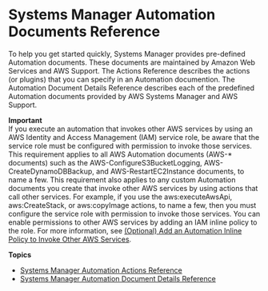 # Systems Manager Automation Documents Reference<a name="automation-documents-reference"></a>

To help you get started quickly, Systems Manager provides pre\-defined Automation documents\. These documents are maintained by Amazon Web Services and AWS Support\. The Actions Reference describes the actions \(or plugins\) that you can specify in an Automation documention\. The Automation Document Details Reference describes each of the predefined Automation documents provided by AWS Systems Manager and AWS Support\.

**Important**  
If you execute an automation that invokes other AWS services by using an AWS Identity and Access Management \(IAM\) service role, be aware that the service role must be configured with permission to invoke those services\. This requirement applies to all AWS Automation documents \(AWS\-\* documents\) such as the AWS\-ConfigureS3BucketLogging, AWS\-CreateDynamoDBBackup, and AWS\-RestartEC2Instance documents, to name a few\. This requirement also applies to any custom Automation documents you create that invoke other AWS services by using actions that call other services\. For example, if you use the aws:executeAwsApi, aws:CreateStack, or aws:copyImage actions, to name a few, then you must configure the service role with permission to invoke those services\. You can enable permissions to other AWS services by adding an IAM inline policy to the role\. For more information, see [\(Optional\) Add an Automation Inline Policy to Invoke Other AWS Services](automation-permissions.md#automation-role-add-inline-policy)\.

**Topics**
+ [Systems Manager Automation Actions Reference](automation-actions.md)
+ [Systems Manager Automation Document Details Reference](automation-documents-reference-details.md)